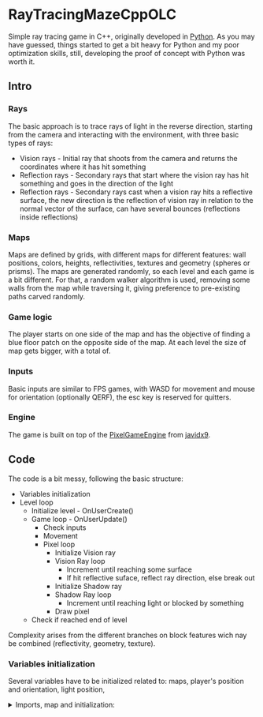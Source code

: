 # RayTracingMazeCppOLC

Simple ray tracing game in C++, originally developed in [Python](https://github.com/FinFetChannel/pytracingMaze). As you may have guessed, things started to get a bit heavy for Python and my poor optimization skills, still, developing the proof of concept with Python was worth it.

## Intro

### Rays

The basic approach is to trace rays of light in the reverse direction, starting from the camera and interacting with the environment, with three basic types of rays:

* Vision rays - Initial ray that shoots from the camera and returns the coordinates where it has hit something
* Reflection rays - Secondary rays that start where the vision ray has hit something and goes in the direction of the light
* Reflection rays - Secondary rays cast when a vision ray hits a reflective surface, the new direction is the reflection of vision ray in relation to the normal vector of the surface, can have several bounces (reflections inside reflections)

### Maps

Maps are defined by grids, with different maps for different features: wall positions, colors, heights, reflectivities, textures and geometry (spheres or prisms). The maps are generated randomly, so each level and each game is a bit different. For that, a random walker algorithm is used, removing some walls from the map while traversing it, giving preference to pre-existing paths carved randomly.

### Game logic

The player starts on one side of the map and has the objective of finding a blue floor patch on the opposite side of the map. At each level the size of map gets bigger, with a total of.

### Inputs

Basic inputs are similar to FPS games, with WASD for movement and mouse for orientation (optionally QERF), the esc key is reserved for quitters.

### Engine

The game is built on top of the [PixelGameEngine](https://github.com/OneLoneCoder/olcPixelGameEngine) from [javidx9](https://www.youtube.com/channel/UC-yuWVUplUJZvieEligKBkA).

## Code

The code is a bit messy, following the basic structure:

* Variables initialization
* Level loop
   * Initialize level - OnUserCreate()
   * Game loop - OnUserUpdate()
      * Check inputs
      * Movement
      * Pixel loop
         * Initialize Vision ray
         * Vision Ray loop
            * Increment until reaching some surface
            * If hit reflective suface, reflect ray direction, else break out
         * Initialize Shadow ray
         * Shadow Ray loop
            * Increment until reaching light or blocked by something
         * Draw pixel
    * Check if reached end of level

Complexity arises from the different branches on block features wich nay be combined (reflectivity, geometry, texture).

### Variables initialization

Several variables have to be initialized related to: maps, player's position and orientation, light position, 

<details>
  <summary>Imports, map and initialization:</summary>

```c++

#define OLC_PGE_APPLICATION
#include "olcPixelGameEngine.h"

int Wsize; int level;
int Wmap[100][100]; int Rmap[100][100]; float Hmap[100][100]; int Tmap[100][100]; int Smap[100][100];
float Rc[100][100]; float Gc[100][100]; float Bc[100][100];

float playerx = 1.5; float playery = 1.5;
int exitx = 1; int exity = 1;
float lx; float ly;
float playerH = 1.5; float playerV = -.1;
float nx; float ny; float nz; float dot;

float mousex; float mousey;
const int screenwidth = 224;
int Spixel = 4;
const float mod = screenwidth/60;
int sx; int sy; float tr[6][6]; // random texture
float tb[6][4] = {{.95, .99, .97, .78}, // Brick texture
                  {.97, .95, .96, .81},
                  {.82, .81, .83, .78},
                  {.93, .83, .98, .96},
                  {.99, .78, .97, .95},
                  {.81, .78, .82, .82}
                };

```

</details>

